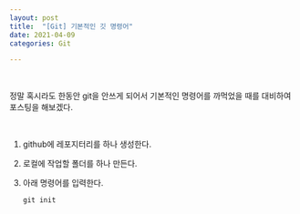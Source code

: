 ```yaml
---
layout: post
title:  "[Git] 기본적인 깃 명령어"
date: 2021-04-09
categories: Git

---
```


<br>

정말 혹시라도 한동안 git을 안쓰게 되어서 기본적인 명령어를 까먹었을 때를 대비하여 포스팅을 해보겠다.

<br>

1. github에 레포지터리를 하나 생성한다.

2. 로컬에 작업할 폴더를 하나 만든다.

3. 아래 명령어를 입력한다.

   ```
   git init
   ```

   

